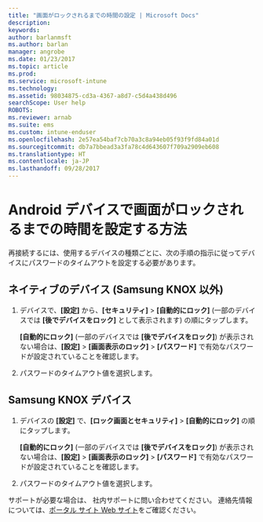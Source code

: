 ```yaml
---
title: "画面がロックされるまでの時間の設定 | Microsoft Docs"
description: 
keywords: 
author: barlanmsft
ms.author: barlan
manager: angrobe
ms.date: 01/23/2017
ms.topic: article
ms.prod: 
ms.service: microsoft-intune
ms.technology: 
ms.assetid: 98034875-cd3a-4367-a8d7-c5d4a438d496
searchScope: User help
ROBOTS: 
ms.reviewer: arnab
ms.suite: ems
ms.custom: intune-enduser
ms.openlocfilehash: 2e57ea54baf7cb70a3c8a94eb05f93f9fd84a01d
ms.sourcegitcommit: db7a7bbead3a3fa78c4d643607f709a2909eb608
ms.translationtype: HT
ms.contentlocale: ja-JP
ms.lasthandoff: 09/28/2017
---
```

# <a name="how-to-set-the-amount-of-time-before-your-android-device-locks-its-screen"></a>Android デバイスで画面がロックされるまでの時間を設定する方法

再接続するには、使用するデバイスの種類ごとに、次の手順の指示に従ってデバイスにパスワードのタイムアウトを設定する必要があります。

## <a name="native-non-samsung-knox-device"></a>ネイティブのデバイス (Samsung KNOX 以外)

1.  デバイスで、**[設定]** から、**[セキュリティ]** &gt; **[自動的にロック]** (一部のデバイスでは **[後でデバイスをロック]** として表示されます) の順にタップします。

    **[自動的にロック]** (一部のデバイスでは **[後でデバイスをロック]**) が表示されない場合は、**[設定]** &gt; **[画面表示のロック]** &gt; **[パスワード]** で有効なパスワードが設定されていることを確認します。

2.  パスワードのタイムアウト値を選択します。

## <a name="samsung-knox-device"></a>Samsung KNOX デバイス

1.  デバイスの **[設定]** で、**[ロック画面とセキュリティ]** &gt; **[自動的にロック]** の順にタップします。

    **[自動的にロック]** (一部のデバイスでは **[後でデバイスをロック]**) が表示されない場合は、**[設定]** &gt; **[画面表示のロック]** &gt; **[パスワード]** で有効なパスワードが設定されていることを確認します。

2.  パスワードのタイムアウト値を選択します。

サポートが必要な場合は、 社内サポートに問い合わせてください。 連絡先情報については、[ポータル サイト Web サイト](https://portal.manage.microsoft.com)をご確認ください。
